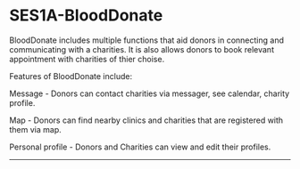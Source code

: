 # SES1A-BloodDonate
BloodDonate includes multiple functions that aid donors in connecting and communicating with a charities. It is also allows donors to book relevant appointment with charities of thier choise. 

Features of BloodDonate include:

Message - Donors can contact charities via messager, see calendar, charity profile.

Map - Donors can find nearby clinics and charities that are registered with them via map.

Personal profile - Donors and Charities can view and edit their profiles. 

-----------------------------------------------------------------------------------------------------------

